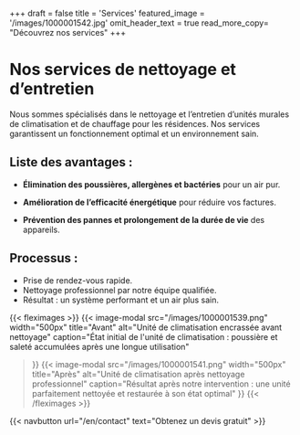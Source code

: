 +++
draft = false
title = 'Services'
featured_image = '/images/1000001542.jpg'
omit_header_text = true
read_more_copy= "Découvrez nos services"
+++

# Nos services de nettoyage et d’entretien

Nous sommes spécialisés dans le nettoyage et l’entretien d’unités murales de climatisation et de chauffage pour les résidences. Nos services garantissent un fonctionnement optimal et un environnement sain.

## Liste des avantages :
- **Élimination des poussières, allergènes et bactéries** pour un air pur.

- **Amélioration de l’efficacité énergétique** pour réduire vos factures.

- **Prévention des pannes et prolongement de la durée de vie** des appareils.

## Processus :

- Prise de rendez-vous rapide.
- Nettoyage professionnel par notre équipe qualifiée.
- Résultat : un système performant et un air plus sain.

{{< fleximages >}}
{{< image-modal 
    src="/images/1000001539.png" 
    width="500px"
    title="Avant"
    alt="Unité de climatisation encrassée avant nettoyage"
    caption="État initial de l'unité de climatisation : poussière et saleté accumulées après une longue utilisation" 
>}}
{{< image-modal 
    src="/images/1000001541.png"
    width="500px"
    title="Après"
    alt="Unité de climatisation après nettoyage professionnel"
    caption="Résultat après notre intervention : une unité parfaitement nettoyée et restaurée à son état optimal" 
>}}
{{< /fleximages >}}

{{< navbutton url="/en/contact" text="Obtenez un devis gratuit" >}}
